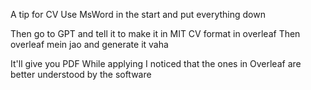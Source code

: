 A tip for CV Use MsWord in the start and put everything down

Then go to GPT and tell it to make it in MIT CV format in overleaf
Then overleaf mein jao and generate it vaha

It'll give you PDF
While applying I noticed that the ones in Overleaf are better understood by the software